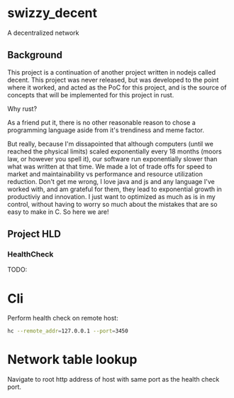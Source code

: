 # swizzy_decent
A decentralized network
## Background
This project is a continuation of another project written in nodejs called decent.
This project was never released, but was developed to the point where it worked, and acted as the PoC
for this project, and is the source of concepts that will be implemented for this project in rust.

Why rust?

As a friend put it, there is no other reasonable reason to chose a programming language
aside from it's trendiness and meme factor.

But really, because I'm dissapointed that although computers (until we reached the physical limits)
scaled exponentially every 18 months (moors law, or however you spell it), our software run exponentially
slower than what was written at that time. We made a lot of trade offs for speed to market and maintainability
vs performance and resource utilization reduction. Don't get me wrong, I love java and js and any language I've worked with,
and am grateful for them, they lead to exponential growth in productiviy and innovation. I just want to
optimized as much as is in my control, without having to worry so much about the mistakes that are so easy to
make in C. So here we are!


## Project HLD
### HealthCheck
TODO: 




# Cli
Perform health check on remote host:
```bash
hc --remote_addr=127.0.0.1 --port=3450
```

# Network table lookup
Navigate to root http address of host with same port as the health check port.